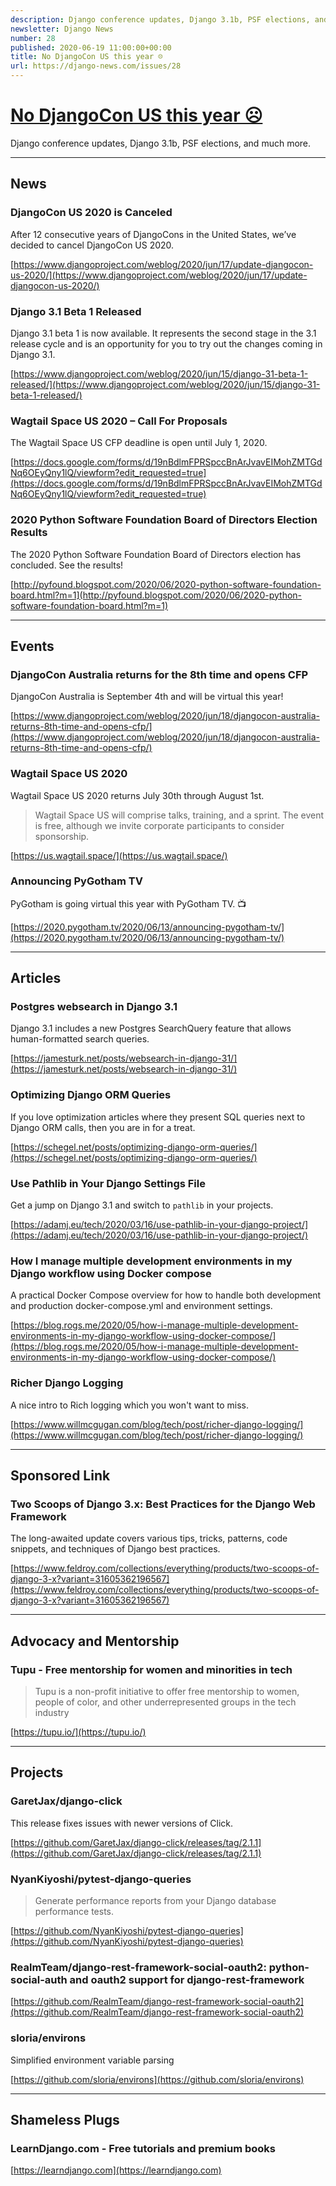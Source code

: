 ```yaml
---
description: Django conference updates, Django 3.1b, PSF elections, and much more.
newsletter: Django News
number: 28
published: 2020-06-19 11:00:00+00:00
title: No DjangoCon US this year ☹
url: https://django-news.com/issues/28
---
```


# [No DjangoCon US this year ☹](https://django-news.com/issues/28)

Django conference updates, Django 3.1b, PSF elections, and much more.

----

## News

### DjangoCon US 2020 is Canceled

<p>After 12 consecutive years of DjangoCons in the United States, we’ve decided to cancel DjangoCon US 2020.</p>

[https://www.djangoproject.com/weblog/2020/jun/17/update-djangocon-us-2020/](https://www.djangoproject.com/weblog/2020/jun/17/update-djangocon-us-2020/)

### Django 3.1 Beta 1 Released

<p>Django 3.1 beta 1 is now available. It represents the second stage in the 3.1 release cycle and is an opportunity for you to try out the changes coming in Django 3.1.</p>

[https://www.djangoproject.com/weblog/2020/jun/15/django-31-beta-1-released/](https://www.djangoproject.com/weblog/2020/jun/15/django-31-beta-1-released/)

### Wagtail Space US 2020 – Call For Proposals

<p>The Wagtail Space US CFP deadline is open until July 1, 2020.</p>

[https://docs.google.com/forms/d/19nBdlmFPRSpccBnArJvavEIMohZMTGdNq6OEyQny1lQ/viewform?edit_requested=true](https://docs.google.com/forms/d/19nBdlmFPRSpccBnArJvavEIMohZMTGdNq6OEyQny1lQ/viewform?edit_requested=true)

### 2020 Python Software Foundation Board of Directors Election Results

<p>The 2020 Python Software Foundation Board of Directors election has concluded. See the results!</p>

[http://pyfound.blogspot.com/2020/06/2020-python-software-foundation-board.html?m=1](http://pyfound.blogspot.com/2020/06/2020-python-software-foundation-board.html?m=1)

----

## Events

### DjangoCon Australia returns for the 8th time and opens CFP

<p>DjangoCon Australia is September 4th and will be virtual this year!</p>

[https://www.djangoproject.com/weblog/2020/jun/18/djangocon-australia-returns-8th-time-and-opens-cfp/](https://www.djangoproject.com/weblog/2020/jun/18/djangocon-australia-returns-8th-time-and-opens-cfp/)

### Wagtail Space US 2020

<p>Wagtail Space US 2020 returns July 30th through August 1st.</p>

<blockquote><p>Wagtail Space US will comprise talks, training, and a sprint. The event is free, although we invite corporate participants to consider sponsorship.</p></blockquote>

[https://us.wagtail.space/](https://us.wagtail.space/)

### Announcing PyGotham TV

<p>PyGotham is going virtual this year with PyGotham TV. 📺</p>

[https://2020.pygotham.tv/2020/06/13/announcing-pygotham-tv/](https://2020.pygotham.tv/2020/06/13/announcing-pygotham-tv/)

----

## Articles

### Postgres websearch in Django 3.1

<p>Django 3.1 includes a new Postgres SearchQuery feature that allows human-formatted search queries.</p>

[https://jamesturk.net/posts/websearch-in-django-31/](https://jamesturk.net/posts/websearch-in-django-31/)

### Optimizing Django ORM Queries

<p>If you love optimization articles where they present SQL queries next to Django ORM calls, then you are in for a treat.</p>

[https://schegel.net/posts/optimizing-django-orm-queries/](https://schegel.net/posts/optimizing-django-orm-queries/)

### Use Pathlib in Your Django Settings File

<p>Get a jump on Django 3.1 and switch to <code>pathlib</code> in your projects.</p>

[https://adamj.eu/tech/2020/03/16/use-pathlib-in-your-django-project/](https://adamj.eu/tech/2020/03/16/use-pathlib-in-your-django-project/)

### How I manage multiple development environments in my Django workflow using Docker compose

<p>A practical Docker Compose overview for how to handle both development and production docker-compose.yml and environment settings.</p>

[https://blog.rogs.me/2020/05/how-i-manage-multiple-development-environments-in-my-django-workflow-using-docker-compose/](https://blog.rogs.me/2020/05/how-i-manage-multiple-development-environments-in-my-django-workflow-using-docker-compose/)

### Richer Django Logging

<p>A nice intro to Rich logging which you won't want to miss.</p>

[https://www.willmcgugan.com/blog/tech/post/richer-django-logging/](https://www.willmcgugan.com/blog/tech/post/richer-django-logging/)

----

## Sponsored Link

### Two Scoops of Django 3.x: Best Practices for the Django Web Framework

<p>The long-awaited update covers various tips, tricks, patterns, code snippets, and techniques of Django best practices.</p>

[https://www.feldroy.com/collections/everything/products/two-scoops-of-django-3-x?variant=31605362196567](https://www.feldroy.com/collections/everything/products/two-scoops-of-django-3-x?variant=31605362196567)

----

## Advocacy and Mentorship

### Tupu - Free mentorship for women and minorities in tech

<blockquote><p>Tupu is a non-profit initiative to offer free mentorship to women, people of color, and other underrepresented groups in the tech industry</p></blockquote>

[https://tupu.io/](https://tupu.io/)

----

## Projects

### GaretJax/django-click

<p>This release fixes issues with newer versions of Click.</p>

[https://github.com/GaretJax/django-click/releases/tag/2.1.1](https://github.com/GaretJax/django-click/releases/tag/2.1.1)

### NyanKiyoshi/pytest-django-queries

<blockquote><p>Generate performance reports from your Django database performance tests.</p></blockquote>

[https://github.com/NyanKiyoshi/pytest-django-queries](https://github.com/NyanKiyoshi/pytest-django-queries)

### RealmTeam/django-rest-framework-social-oauth2: python-social-auth and oauth2 support for django-rest-framework

[https://github.com/RealmTeam/django-rest-framework-social-oauth2](https://github.com/RealmTeam/django-rest-framework-social-oauth2)

### sloria/environs

<p>Simplified environment variable parsing</p>

[https://github.com/sloria/environs](https://github.com/sloria/environs)

----

## Shameless Plugs

### LearnDjango.com - Free tutorials and premium books

[https://learndjango.com](https://learndjango.com)